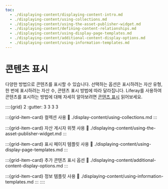 ```yaml
---
toc:
  - ./displaying-content/displaying-content-intro.md
  - ./displaying-content/using-collections.md
  - ./displaying-content/using-the-asset-publisher-widget.md
  - ./displaying-content/defining-content-relationships.md
  - ./displaying-content/using-display-page-templates.md
  - ./displaying-content/additional-content-display-options.md
  - ./displaying-content/using-information-templates.md
---
```

# 콘텐츠 표시

다양한 방법으로 콘텐츠를 표시할 수 있습니다. 선택하는 옵션은 표시하려는 자산 유형, 한 번에 표시하려는 자산 수, 콘텐츠 표시 방법에 따라 달라집니다. Liferay를 사용하여 콘텐츠를 표시하는 방법에 대해 자세히 알아보려면 [콘텐츠 표시](./displaying-content/displaying-content-intro.md) 읽어보세요.

::::{grid} 2
:gutter: 3 3 3 3

:::{grid-item-card} 컬렉션 사용
:link:  ./display-content/using-collections.md
:::

:::{grid-item-card} 자산 게시자 위젯 사용
:link: ./displaying-content/using-the-asset-publisher-widget.md
:::

:::{grid-item-card} 표시 페이지 템플릿 사용
:link: ./displaying-content/using-display-page-templates.md
:::

:::{grid-item-card} 추가 콘텐츠 표시 옵션
:link:  ./displaying-content/additional-content-display-options.md
:::

:::{grid-item-card} 정보 템플릿 사용
:link:  ./displaying-content/using-information-templates.md
:::
::::

